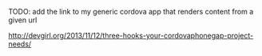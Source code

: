 TODO: add the link to my generic cordova app that renders content from a given url

<http://devgirl.org/2013/11/12/three-hooks-your-cordovaphonegap-project-needs/>


